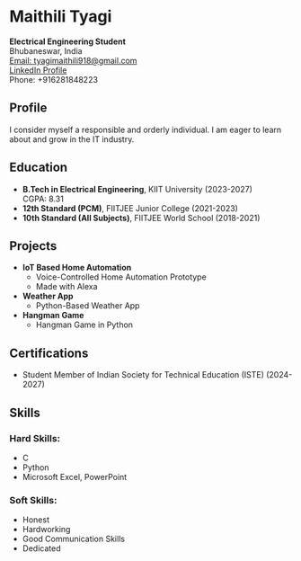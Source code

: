 # Maithili Tyagi
**Electrical Engineering Student**  
Bhubaneswar, India  
[Email: tyagimaithili918@gmail.com](mailto:tyagimaithili918@gmail.com)  
[LinkedIn Profile](https://www.linkedin.com/in/maithili-tyagi-266a77286)  
Phone: +916281848223

## Profile
I consider myself a responsible and orderly individual. I am eager to learn about and grow in the IT industry.

## Education
- **B.Tech in Electrical Engineering**, KIIT University (2023-2027)  
  CGPA: 8.31  
- **12th Standard (PCM)**, FIITJEE Junior College (2021-2023)
- **10th Standard (All Subjects)**, FIITJEE World School (2018-2021)

## Projects
- **IoT Based Home Automation**
  - Voice-Controlled Home Automation Prototype
  - Made with Alexa
- **Weather App**
  - Python-Based Weather App
- **Hangman Game**
  - Hangman Game in Python

## Certifications
- Student Member of Indian Society for Technical Education (ISTE) (2024-2027)

## Skills
### Hard Skills:
- C
- Python
- Microsoft Excel, PowerPoint

### Soft Skills:
- Honest
- Hardworking
- Good Communication Skills
- Dedicated

